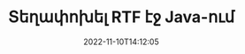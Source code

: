 ---
############################# Static ############################
layout: "auto-gen-merger"
date: 2022-11-10T14:12:05
draft: false
otherformats: vsdm vsdx vssm vssx vstm vstx vsx vtx xlam xls xlsb xlsm xlsx xlt xltm xltx

############################# Head ############################
head_title: "Տեղափոխել RTF էջ Java-ում"
head_description: "Տեղափոխեք էջերը RTF փաստաթղթում Java-ում ցանկացած դիրք` օգտագործելով փաստաթղթերի միաձուլման API-ը:"

############################# Header ############################
title: "Տեղափոխել RTF էջ Java-ում"
description: "Տեղափոխեք RTF էջեր Java կոդով մի քանի տողով:"
bg_image: "https://cms.admin.containerize.com/templates/aspose/App_Themes/V3/images/bg/header1.png"
bg_overlay: false
button:
    enable: true
    icon: "fas fa-arrow-down"
    label: "Ներբեռնեք անվճար փորձաշրջան"
    link: "https://downloads.groupdocs.com/merger/java"

############################# SubMenu ############################
submenu:
    enable: true

    left:
        img_alt: "GroupDocs.Merger for Java"
        image: "https://cms.admin.containerize.com/templates/groupdocs/images/product-logos/90x90-noborder/groupdocs-merger-java.png"
        product: "GroupDocs.Merger"
        platform: "Java"

    middle:
        button:

            # button loop
            - link: "https://apireference.groupdocs.com/merger/java"
              text: "API հղում"

            # button loop
            - link: "https://github.com/groupdocs-merger"
              text: "Կոդի օրինակներ"

            # button loop
            - link: "https://products.groupdocs.app/merger/family"
              text: "Կենդանի Դեմոներ"

            # button loop
            - link: "https://purchase.groupdocs.com/pricing/merger/java"
              text: "Գնագոյացում"

    right:
        link_download: "https://downloads.groupdocs.com/merger"
        link_learn: "https://docs.groupdocs.com/merger/java"
        link_buy: "https://purchase.groupdocs.com"

############################# About ############################
about:
    enable: true
    title: "GroupDocs.Merger for Java API-ի մասին"
    content: |
        [GroupDocs.Merger for Java](/hy/merger/java/) առաջարկում է պարզ լուծում` անվտանգ միաձուլվելու և բաժանելու փաստաթղթերի լայն շրջանակի, ներառյալ PDF, Microsoft Office (Word, Excel, PowerPoint): , OneNote), OpenDocument, HTML, պատկերներ և շատ ուրիշներ Java հավելվածներում: Կոդից ընդամենը մի քանի տող ավելացնելով, կատարեք փաստաթղթերի մի քանի գործողություններ, ինչպիսիք են տեղափոխել, հեռացնել, պտտել, փոխանակել, հանել կամ փոխել փաստաթղթերի էջերի կողմնորոշումը: Փաստաթղթերի միաձուլման API-ն աջակցում է նաև փաստաթղթերի էջերի նախադիտումը որպես պատկեր՝ փաստաթղթի կառուցվածքը, ձևաչափումը և էջի բովանդակությունը վերլուծելու համար:
        
        GroupDocs.Merger API-ն ճիշտ ընտրություն է կորպորատիվ լուծումների համար, որոնք պահանջում են ֆայլերի էջի տեղափոխման հնարավորություններ: Այս API-ները լավ աջակցվում են բոլոր հիմնական օպերացիոն համակարգերում և հարթակներում, ներառյալ {{ Runtime}}:

############################# Steps ############################
steps:
    enable: true
    title_left: "Տեղափոխել RTF ֆայլի էջեր Java-ում"
    content_left: |
        [GroupDocs.Merger for Java](/hy/merger/java/) հեշտացնում է Java մշակողների համար էջերը տեղափոխել RTF ֆայլի մեջ` իրականացնելով մի քանի հեշտ քայլեր: .
        
        * Նախաձեռնեք **MoveOptions**՝ ընթացիկ և նոր էջի համարները նշելու համար:
        * Ստեղծեք **Merger** նոր օրինակ և փոխանցեք աղբյուրի փաստաթղթի ուղին որպես կոնստրուկտորի պարամետր:
        * Զանգահարեք **movePage** և փոխանցեք **MoveOptions** օբյեկտը:
        * Զանգահարեք **save** և նշեք ֆայլի ուղին՝ ստացված փաստաթուղթը պահպանելու համար:

    title_right: "Համակարգի պահանջները"
    content_right: |
        GroupDocs.Merger for Java API-ներն աջակցվում են բոլոր հիմնական հարթակներում և օպերացիոն համակարգերում: Նախքան ստորև նշված կոդը գործարկելը, խնդրում ենք համոզվել, որ ձեր համակարգում տեղադրված են հետևյալ նախադրյալները.

        * Օպերացիոն համակարգեր՝ Microsoft Windows, Linux, MacOS
        * Զարգացման միջավայրեր՝ NetBeans, IntelliJ IDEA, Eclipse
        * Շրջանակներ: J2SE 7.0 (1.7), J2SE 8.0 (1.8), Java 10
        * Ներբեռնեք GroupDocs.Merger for Java-ի վերջին տարբերակը [Maven]-ից (https://repository.groupdocs.com/webapp/#/artifacts/browse/tree/General/repo/com/groupdocs/groupdocs-merger)
         
    code: |
     {{% merger/additional-styles %}}
     {{< merger/code-merger title="Ինչպես տեղափոխել RTF ֆայլի էջեր՝ օգտագործելով Java օրինակ կոդը">}}

        ```java    
        // Տեղափոխեք RTF ֆայլի էջեր՝ օգտագործելով GroupDocs.Merger API
        int pageNumber = 6;
        int newPageNumber = 1;

        // Նախաձեռնեք MoveOptions դասը՝ ընթացիկ և նոր էջի համարները նշելու համար
        MoveOptions moveOptions = new MoveOptions(pageNumber, newPageNumber);

        // Ակնթարթային միաձուլում RTF փաստաթղթով
        Merger merger = new Merger("input.rtf");

        // Զանգահարեք movePage մեթոդը և փոխանցեք MoveOptions օբյեկտը դրան
        merger.movePage(moveOptions);
    
        // Զանգահարեք պահպանման եղանակը և անցեք ցանկալի ֆայլի ուղին՝ ելքային փաստաթուղթը պահպանելու համար
        merger.save("output.rtf");
        ```
     {{< /merger/code-merger >}}

############################# Demos ############################
demos:
    enable: true
    title: "Կենդանի ցուցադրություններ - Տեղափոխեք RTF էջեր առցանց"
    content: |
       Տեղափոխեք RTF ֆայլի էջեր հենց հիմա՝ այցելելով [GroupDocs.Merger Live Demos](https://products.groupdocs.app/splitter/move-pages/rtf) կայքը:
       Կենդանի ցուցադրությունն ունի հետևյալ առավելությունները.
        
############################# About Formats ############################
about_formats:
    enable: true

############################# More Formats ############################
more_formats:
    enable: true
    title: "Տեղափոխեք փաստաթղթերի այլ ձևաչափերի էջեր"
    content: |
        Java փաստաթղթերը միաձուլվում և բաժանվում են API ֆայլերի ձևաչափերի և պատկերների համար: Տեղափոխեք որոշ հայտնի ֆայլերի ձևաչափեր, ինչպես նշված է ստորև:

############################# Back to top ###############################
back_to_top:
    enable: true
---